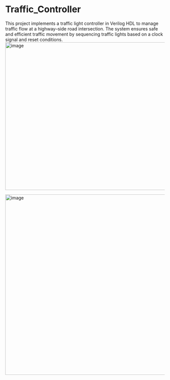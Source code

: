 # Traffic_Controller
This project implements a traffic light controller in Verilog HDL to manage traffic flow at a highway–side road intersection. The system ensures safe and efficient traffic movement by sequencing traffic lights based on a clock signal and reset conditions.
<img width="726" height="466" alt="image" src="https://github.com/user-attachments/assets/fd9d436e-61e5-4ed8-b551-a5c5dfc9ece6" />

<img width="1550" height="569" alt="image" src="https://github.com/user-attachments/assets/185f9ed7-e9b5-4874-94ae-00aa7fac5ee3" />
